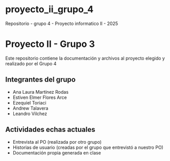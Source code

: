 # proyecto_ii_grupo_4
Repositorio - grupo 4 - Proyecto informatico II - 2025
# Proyecto II - Grupo 3

Este repositorio contiene la documentación y archivos al proyecto elegido y realizado por el Grupo 4

## Integrantes del grupo

- Ana Laura Martínez Rodas 
- Estiven Elmer Flores Arce 
- Ezequiel Toriaci 
- Andrew Talavera
- Leandro Vilchez 

## Actividades echas actuales

- Entrevista al PO (realizada por otro grupo)
- Historias de usuario (creadas por el grupo que entrevistó a nuestro PO)
- Documentación propia generada en clase
